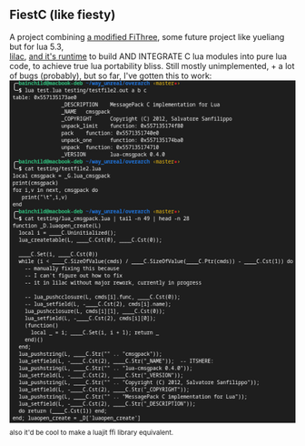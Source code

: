 FiestC (like fiesty)
---
A project combining [a modified FiThree](https://github.com/bainchild/FiThree), some future project like yueliang but for lua 5.3,  
[lilac](https://github.com/bainchild/lilac), [and it's runtime](https://github.com/bainchild/lilac_runtime)
to build AND INTEGRATE C lua modules into pure lua code, to achieve true lua portability bliss.
Still mostly unimplemented, + a lot of bugs (probably), but so far, I've gotten this to work:
![demo](https://github.com/bainchild/fiestc/blob/master/Screenshot%20from%202024-03-03%2000-34-51.png?raw=true)  
<sub>also it'd be cool to make a luajit ffi library equivalent.</sub>
